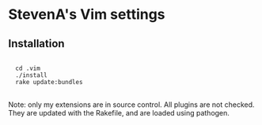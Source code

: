 StevenA's Vim settings
==

Installation
------
<pre>
<code>
  cd .vim
  ./install
  rake update:bundles
</code>
</pre>

Note: only my extensions are in source control. All plugins are not checked. They are updated with the Rakefile, and are loaded using pathogen.

